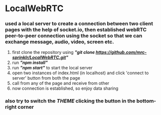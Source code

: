 # LocalWebRTC

### used a local server to create a connection between two client pages with the help of socket.io, then established webRTC peer-to-peer connection using the socket so that we can exchange message, audio, video, screen etc. ###

1. first clone the repository using ***"git clone https://github.com/mrc-sprinklr/LocalWebRTC.git"***
2. run ***"npm install"***
3. run ***"npm start"*** to start the local server
4. open two instances of index.html (in localhost) and click 'connect to server' button from both the page
5. call from any of the page and receive from other
6. now connection is established, so enjoy data sharing

### also try to switch the ***THEME*** clicking the button in the bottom-right corner ###
